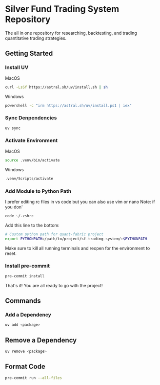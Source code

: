 # Silver Fund Trading System Repository
The all in one repository for researching, backtesting, and trading quantitative trading strategies.

## Getting Started

### Install UV
MacOS
```bash
curl -LsSf https://astral.sh/uv/install.sh | sh
```

Windows
```bash
powershell -c "irm https://astral.sh/uv/install.ps1 | iex"
```

### Sync Denpendencies
```bash
uv sync
```

### Activate Environment
MacOS
```bash
source .venv/bin/activate
```

Windows
```bash
.venv/Scripts/activate
```

### Add Module to Python Path
I prefer editing rc files in vs code but you can also use vim or nano
Note: if you don'
```bash
code ~/.zshrc
```

Add this line to the bottom:
```bash
# Custom python path for quant-fabric project
export PYTHONPATH=/path/to/project/sf-trading-system/:$PYTHONPATH
```

Make sure to kill all running terminals and reopen for the environment to reset.

### Install pre-commit
``` bash
pre-commit install
```

That's it! You are all ready to go with the project!

## Commands

### Add a Dependency
```bash
uv add <package>
```

## Remove a Dependency
```bash
uv remove <package>
```

## Format Code
```bash
pre-commit run --all-files
```
